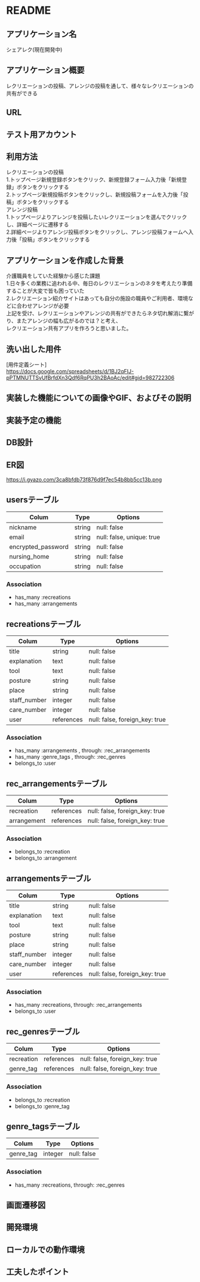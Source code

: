 # README


## アプリケーション名
 シェアレク(現在開発中)

## アプリケーション概要
 レクリエーションの投稿、アレンジの投稿を通して、様々なレクリエーションの共有ができる

## URL

## テスト用アカウント

## 利用方法
 レクリエーションの投稿  
 1.トップページ新規登録ボタンをクリック、新規登録フォーム入力後「新規登録」ボタンをクリックする  
 2.トップページ新規投稿ボタンをクリックし、新規投稿フォームを入力後「投稿」ボタンをクリックする  
 アレンジ投稿  
 1.トップページよりアレンジを投稿したいレクリエーションを選んでクリックし、詳細ページに遷移する  
 2.詳細ページよりアレンジ投稿ボタンをクリックし、アレンジ投稿フォームへ入力後「投稿」ボタンをクリックする  

## アプリケーションを作成した背景
 介護職員をしていた経験から感じた課題  
 1.日々多くの業務に追われる中、毎日のレクリエーションのネタを考えたり準備することが大変で皆も困っていた  
 2.レクリエーション紹介サイトはあっても自分の施設の職員やご利用者、環境などに合わせアレンジが必要  
 上記を受け、レクリエーションやアレンジの共有ができたらネタ切れ解消に繋がり、またアレンジの幅も広がるのでは？と考え、  
 レクリエーション共有アプリを作ろうと思いました。  

## 洗い出した用件
 [用件定義シート]  
 https://docs.google.com/spreadsheets/d/1BJ2qFIJ-pPTMNUTTSvUfBrfdXn3Qdf6RqPU3h2BAoAc/edit#gid=982722306  

## 実装した機能についての画像やGIF、およびその説明

## 実装予定の機能

## DB設計
## ER図
 https://i.gyazo.com/3ca8bfdb73f876d9f7ec54b8bb5cc13b.png  

## usersテーブル

 | Colum               | Type     | Options                   |
 | ------------------- | -------- | ------------------------- |
 | nickname            | string   | null: false               |
 | email               | string   | null: false, unique: true |
 | encrypted_password  | string   | null: false               |
 | nursing_home        | string   | null: false               |
 | occupation          | string   | null: false               |

### Association
 - has_many :recreations
 - has_many :arrangements



## recreationsテーブル

 | Colum               | Type         | Options                        |
 | ------------------- | ------------ | ------------------------------ |
 | title               | string       | null: false                    |
 | explanation         | text         | null: false                    |
 | tool                | text         | null: false                    |
 | posture             | string       | null: false                    |
 | place               | string       | null: false                    |
 | staff_number        | integer      | null: false                    |
 | care_number         | integer      | null: false                    |
 | user                | references   | null: false, foreign_key: true |

### Association
 - has_many :arrangements , through: :rec_arrangements
 - has_many :genre_tags , through: :rec_genres
 - belongs_to :user



## rec_arrangementsテーブル

 | Colum               | Type         | Options                        |
 | ------------------- | ------------ | ------------------------------ |
 | recreation          | references   | null: false, foreign_key: true |
 | arrangement         | references   | null: false, foreign_key: true |

### Association
 - belongs_to :recreation 
 - belongs_to :arrangement



## arrangementsテーブル

 | Colum               | Type         | Options                        |
 | ------------------- | ------------ | ------------------------------ |
 | title               | string       | null: false                    |
 | explanation         | text         | null: false                    |
 | tool                | text         | null: false                    |
 | posture             | string       | null: false                    |
 | place               | string       | null: false                    |
 | staff_number        | integer      | null: false                    |
 | care_number         | integer      | null: false                    |
 | user                | references   | null: false, foreign_key: true |
 
### Association
 - has_many :recreations, through: :rec_arrangements
 - belongs_to :user  



## rec_genresテーブル

 | Colum               | Type         | Options                        |
 | ------------------- | ------------ | ------------------------------ |
 | recreation          | references   | null: false, foreign_key: true |
 | genre_tag           | references   | null: false, foreign_key: true |

### Association
 - belongs_to :recreation 
 - belongs_to :genre_tag 



## genre_tagsテーブル

 | Colum               | Type         | Options                        |
 | ------------------- | ------------ | ------------------------------ |
 | genre_tag           | integer      | null: false                    |

### Association 
 - has_many :recreations, through: :rec_genres

## 画面遷移図

## 開発環境

## ローカルでの動作環境

## 工夫したポイント